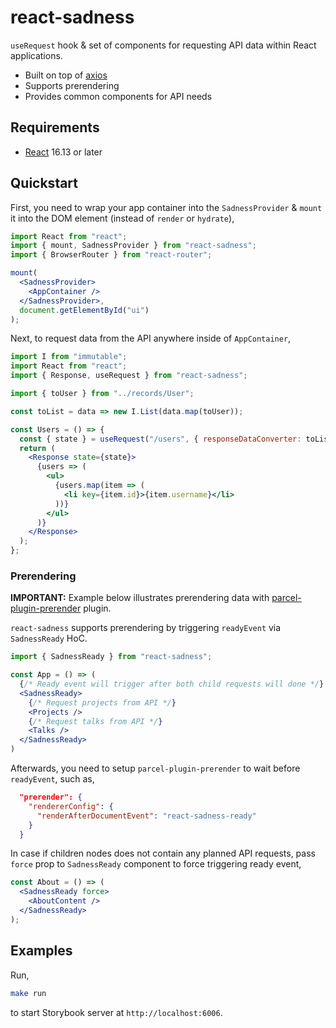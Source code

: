 # react-sadness

`useRequest` hook & set of components for requesting API data within React
applications.

- Built on top of [axios](https://github.com/axios/axios)
- Supports prerendering
- Provides common components for API needs

## Requirements

- [React](https://reactjs.org) 16.13 or later

## Quickstart

First, you need to wrap your app container into the `SadnessProvider` & `mount`
it into the DOM element (instead of `render` or `hydrate`),

```jsx
import React from "react";
import { mount, SadnessProvider } from "react-sadness";
import { BrowserRouter } from "react-router";

mount(
  <SadnessProvider>
    <AppContainer />
  </SadnessProvider>,
  document.getElementById("ui")
);
```

Next, to request data from the API anywhere inside of `AppContainer`,

```jsx
import I from "immutable";
import React from "react";
import { Response, useRequest } from "react-sadness";

import { toUser } from "../records/User";

const toList = data => new I.List(data.map(toUser));

const Users = () => {
  const { state } = useRequest("/users", { responseDataConverter: toList });
  return (
    <Response state={state}>
      {users => (
        <ul>
          {users.map(item => (
            <li key={item.id}>{item.username}</li>
          ))}
        </ul>
      )}
    </Response>
  );
};
```

### Prerendering

**IMPORTANT:** Example below illustrates prerendering data with
[parcel-plugin-prerender](https://www.npmjs.com/package/parcel-plugin-prerender)
plugin.

`react-sadness` supports prerendering by triggering `readyEvent` via
`SadnessReady` HoC.

```jsx
import { SadnessReady } from "react-sadness";

const App = () => (
  {/* Ready event will trigger after both child requests will done */}
  <SadnessReady>
    {/* Request projects from API */}
    <Projects />
    {/* Request talks from API */}
    <Talks />
  </SadnessReady>
)
```

Afterwards, you need to setup `parcel-plugin-prerender`
to wait before `readyEvent`, such as,

```json
  "prerender": {
    "rendererConfig": {
      "renderAfterDocumentEvent": "react-sadness-ready"
    }
  }
```

In case if children nodes does not contain any planned API requests, pass
`force` prop to `SadnessReady` component to force triggering ready event,

```jsx
const About = () => (
  <SadnessReady force>
    <AboutContent />
  </SadnessReady>
);
```

## Examples

Run,

```bash
make run
```

to start Storybook server at `http://localhost:6006`.
